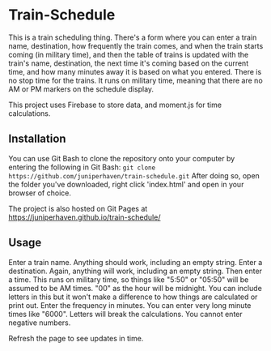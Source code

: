 # Train-Schedule

This is a train scheduling thing. There's a form where you can enter a train name, destination, how frequently the train comes, and when the train starts coming (in military time), and then the table of trains is updated with the train's name, destination, the next time it's coming based on the current time, and how many minutes away it is based on what you entered. There is no stop time for the trains. It runs on military time, meaning that there are no AM or PM markers on the schedule display.

This project uses Firebase to store data, and moment.js for time calculations.

## Installation

You can use Git Bash to clone the repository onto your computer by entering the following in Git Bash:
```git clone https://github.com/juniperhaven/train-schedule.git```
After doing so, open the folder you've downloaded, right click 'index.html' and open in your browser of choice.

The project is also hosted on Git Pages at https://juniperhaven.github.io/train-schedule/

## Usage

Enter a train name. Anything should work, including an empty string. Enter a destination. Again, anything will work, including an empty string. Then enter a time. This runs on military time, so things like "5:50" or "05:50" will be assumed to be AM times. "00" as the hour will be midnight. You can include letters in this but it won't make a difference to how things are calculated or print out. Enter the frequency in minutes. You can enter very long minute times like "6000". Letters will break the calculations. You cannot enter negative numbers.

Refresh the page to see updates in time.

